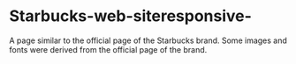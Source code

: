 # Starbucks-web-siteresponsive-
A page similar to the official page of the Starbucks brand. Some images and fonts were derived from the official page of the brand.
